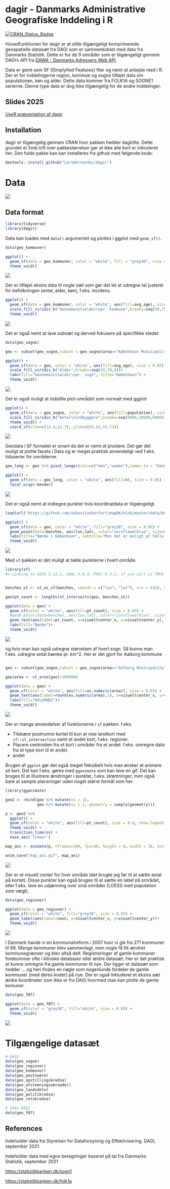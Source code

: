 
<!-- README.md is generated from README.Rmd. Please edit that file -->

# dagir - Danmarks Administrative Geografiske Inddeling i R

[![CRAN_Status_Badge](https://www.r-pkg.org/badges/version/dagirlite)](https://cran.r-project.org/package=dagirlite)

Hovedfunktionen for dagir er at stille tilgængeligt komprimerede
geospatielle datasæt fra DAGI som er sammenkoblet med data fra Danmarks
Statistik. Dette er for de 9 områder som er tilgængeligt gennem DAGI’s
API fra [DAWA - Danmarks Adressers Web
API](https://dawadocs.dataforsyningen.dk/).

Data er gemt som SF (Simplyfied Features) filer og nemt at arbejde med i
R. Der er for inddelingerne region, kommue og sogne tilføjet data om
populationen, køn og alder. Dette data kommer fra FOLK1A og SOGNE1
serierne. Denne type data er dog ikke tilgængelig for de andre
inddelinger.

## Slides 2025

[UseR præsentation af
dagir](https://html-preview.github.io/?url=https://github.com/LarsHernandez/dagir/blob/main/geo_useR_slides_2025_01_22/pres_useR.html#/title-slide)

## Installation

dagir er tilgængelig gennem CRAN hvor pakken hedder dagirlite. Dette
grundet et 5mb loft over pakkestørrelser gør at ikke alle kort er
inkluderet her. Den fulde pakke kan kan installeres fra github med
følgende kode:

``` r
devtools::install_github("LarsHernandez/dagir")
```

# Data

![](man/figures/README-unnamed-chunk-3-1.png)<!-- -->

## Data format

``` r
library(tidyverse)
library(dagir)
```

Data kan loades med `data()` argumentet og plottes i ggplot med
`geom_sf()`.

``` r
data(geo_kommuner)

ggplot() +
  geom_sf(data = geo_kommuner, color = "white", fill = "grey30", size = 0.05) + 
  theme_void()
```

![](man/figures/README-unnamed-chunk-5-1.png)<!-- -->

Der er tilføjet ekstra data til nogle sæt som gør det let at udregne tal
justeret for befolkningen (antal, alder, køn), f.eks. incidens.

``` r
ggplot() +
  geom_sf(data = geo_kommuner, color = "white", aes(fill=avg_age), size = 0.05) + 
  scale_fill_viridis_b("Gennemsnitsalder\npr. kommune",breaks=seq(30,70,4))+
  theme_void()
```

![](man/figures/README-unnamed-chunk-6-1.png)<!-- -->

Det er også nemt at lave subsæt og derved fokusere på specifikke steder.

``` r
data(geo_sogne)

geo <- subset(geo_sogne,subset = geo_sogne$area=="København Municipality")

ggplot() +
  geom_sf(data = geo, color = "white", aes(fill=avg_age), size = 0.05) + 
  scale_fill_viridis_b("Alder",breaks=seq(30,70,4))+
  labs(fill="Gennemsnitsalder\npr. sogn", title="København") +
  theme_void()
```

![](man/figures/README-unnamed-chunk-7-1.png)<!-- -->

Det er også muligt at indstille plot-området som normalt med ggplot

``` r
ggplot() +
  geom_sf(data = geo_sogne, color = "white", aes(fill=population), size = 0.05) + 
  scale_fill_viridis_b("Antal\nindbyggere",breaks=seq(6000,30000,6000))+
  theme_void() + 
  coord_sf(xlim=c(12.4,12.7), ylim=c(55.62,55.73))
```

![](man/figures/README-unnamed-chunk-8-1.png)<!-- -->

Geodata i SF formatet er smart da det er nemt at pivotere. Det gør det
muligt at plotte facets i Data og er meget praktisk anvendeligt ved
f.eks. tidsserier for områderne.

``` r
geo_long <- geo %>% pivot_longer(cols=c("men","women"),names_to = "Gender",values_to = "n")

ggplot() +
  geom_sf(data = geo_long, color = "white", aes(fill=n), size = 0.05) + 
  facet_wrap(~Gender)
```

![](man/figures/README-unnamed-chunk-9-1.png)<!-- -->

Det er også nemt at indtegne punkter hvis koordinatdata er tilgængeligt.

``` r
load(url("https://github.com/sebastianbarfort/mapDK/blob/master/data/benches.rda?raw=true"))

ggplot() +
  geom_sf(data = geo, color = "white", fill="grey30", size = 0.05) + 
  geom_point(data=benches, aes(lon,lat), color="cornflowerblue", size=0.5)+
  labs(title="Bænke i København", subtitle="Mon det er muligt at tælle hvor mange bænke der er i hver sogn?") +
  theme_void() 
```

![](man/figures/README-unnamed-chunk-10-1.png)<!-- -->

Med `sf` pakken er det muligt at tælle punkterne i hvert område.

``` r
library(sf)
#> Linking to GEOS 3.12.1, GDAL 3.8.4, PROJ 9.3.1; sf_use_s2() is TRUE
```

``` r

benches_st <- st_as_sf(benches, coords = c("lon", "lat"), crs = 4326, agr = "constant")

geo$pt_count <- lengths(st_intersects(geo, benches_st))

ggplot(data = geo) +
  geom_sf(color = "white", aes(fill=pt_count), size = 0.05) + 
  #geom_point(data=benches, aes(lon,lat), color="cornflowerblue", size=0.5)+
  geom_text(aes(label=pt_count, x=visueltcenter_x, y=visueltcenter_y), color="white")+
  labs(fill="Bænke")+
  theme_void() 
```

![](man/figures/README-unnamed-chunk-11-1.png)<!-- -->

og hvis man kan også udregne størrelsen af hvert sogn. Så kunne man
f.eks. udregne antal bænke pr. km^2. Her er det gjort for Aalborg
kommune

``` r

geo <- subset(geo_sogne,subset = geo_sogne$area=="Aalborg Municipality")

geo$area <- st_area(geo)/1000000

ggplot(data = geo) +
  geom_sf(color = "white", aes(fill=as.numeric(area)), size = 0.05) + 
  geom_text(aes(label=round(as.numeric(area),1), x=visueltcenter_x, y=visueltcenter_y), color="white", size=4)+
  labs(fill="Km\U00B2")+
  theme_void() 
```

![](man/figures/README-unnamed-chunk-12-1.png)<!-- -->

Der er mange anvendelser af funktionerne i `sf` pakken. f.eks.

- Tilskære postnumre kortet til kun at vise landkort med
  `sf::st_intersection` samt et andet kort, f.eks. regioner.
- Placere centroiden fra et kort i områder fra et andet. f.eks. omregne
  data fra et type kort til et andet.
- andet

Brugen af `ggplot` gør det også meget fleksibelt hvis man ønsker at
animere sit kort. Det kan f.eks. gøres med `gganimate` som kan lave en
gif. Det kan bruges til at illustrere ændringer i punkter, f.eks.
strømninger, men også bare at sample placeringer uden noget større
formål som her.

``` r
library(gganimate)

geo2 <- rbind(geo %>% mutate(ss = 1),
              geo %>% mutate(ss = 2, geometry = sample(geometry)))

p <- geo2 %>% 
  ggplot() +
  geom_sf(color = "white", aes(fill=pt_count), size = 0.6, show.legend = F) + 
  theme_void() +
  transition_time(ss) +
  ease_aes('linear')

map_ani <- animate(p, nframes=200, fps=40, height = 8, width = 10, units = "in",res=150)

anim_save("map_ani.gif", map_ani)
```

![](map_ani.gif)

Der er et visuelt center for hver område (det brugte jeg før til at
sætte antal på kortet). Disse punkter kan også bruges til at sætte en
label på området, eller f.eks. lave en udjævning over små områder (LOESS
med population som vægt).

``` r
data(geo_regioner)

ggplot(data = geo_regioner) +
  geom_sf(color = "white", fill="grey30", size = 0.05) + 
  geom_label(aes(label=navn, x=visueltcenter_x, y=visueltcenter_y))+
  theme_void() 
```

![](man/figures/README-unnamed-chunk-14-1.png)<!-- -->

I Danmark havde vi en kommunalreform i 2007 hvor vi gik fra 271 kommuner
til 99. Mange kommuner blev sammenlagt, men nogle få fik ændret
kommunegrænser og blev altså delt. Registreringer af gamle kommuner
forekommer ofte i kliniske databaser eller ældre datasæt. Her er det
praktisk at kunne omregne fra gamle kommuner til nye. Der ligger et
datasæt som hedder … og heri findes en nøgle som nogenlunde fordeler de
gamle kommuner (med deres koder) på nye. Der er også inkluderet et
ekstra sæt ældre koordinater som ikke er fra DAGI hvormed man kan plotte
de gamle komuner.

``` r
data(geo_f07)

ggplot(data = geo_f07) +
  geom_sf(color = "grey30", fill="white", size = 0.05) + 
  theme_void() 
```

![](man/figures/README-unnamed-chunk-15-1.png)<!-- -->

# Tilgængelige datasæt

``` r
# DAGI
data(geo_sogne)
data(geo_regioner)
data(geo_kommuner)
data(geo_postnumre)
data(geo_opstillingskredse)
data(geo_afstemningsomraader)
data(geo_landsdele)
data(geo_politikredse)    
data(geo_retskredse)

# Ikke DAGI
data(geo_f07)
```

## References

Indeholder data fra Styrelsen for Dataforsyning og Effektivisering,
DAGI, september 2021

Indeholder data med egne beregninger baseret på tal fra Danmarks
Statistik, september 2021

<https://statistikbanken.dk/sogn1>

<https://statistikbanken.dk/folk1a>
